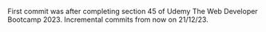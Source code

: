 First commit was after completing section 45 of Udemy The Web Developer Bootcamp 2023. Incremental commits from now on 21/12/23.

